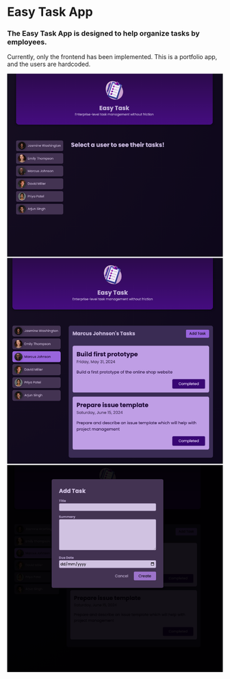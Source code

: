 # Easy Task App

### The Easy Task App is designed to help organize tasks by employees.

Currently, only the frontend has been implemented. This is a portfolio app, and the users are hardcoded.

![Home Page](./1-HomePage.png)
![User Select Task](./2-UserSelectTasks.png)
![Add New Task](./3-AddTasks.png)